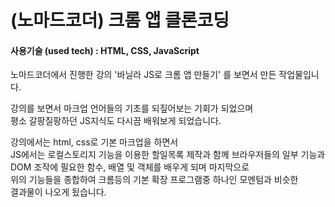 # (노마드코더) 크롬 앱 클론코딩
#### 사용기술 (used tech) : HTML, CSS, JavaScript

노마드코더에서 진행한 강의 '바닐라 JS로 크롬 앱 만들기' 를 보면서 만든 작업물입니다.


강의를 보면서 마크업 언어들의 기초를 되짚어보는 기회가 되었으며<br />
평소 갈팡질팡하던 JS지식도 다시끔 배워보게 되었습니다.


강의에서는 html, css로 기본 마크업을 하면서<br />
JS에서는 로컬스토리지 기능을 이용한 할일목록 제작과 함께 브라우저들의 일부 기능과<br />
DOM 조작에 필요한 함수, 배열 및 객체를 배우게 되며 마지막으로 <br />
위의 기능들을 종합하여 크롬등의 기본 확장 프로그램중 하나인 모멘텀과 비슷한<br />
결과물이 나오게 됬습니다.
